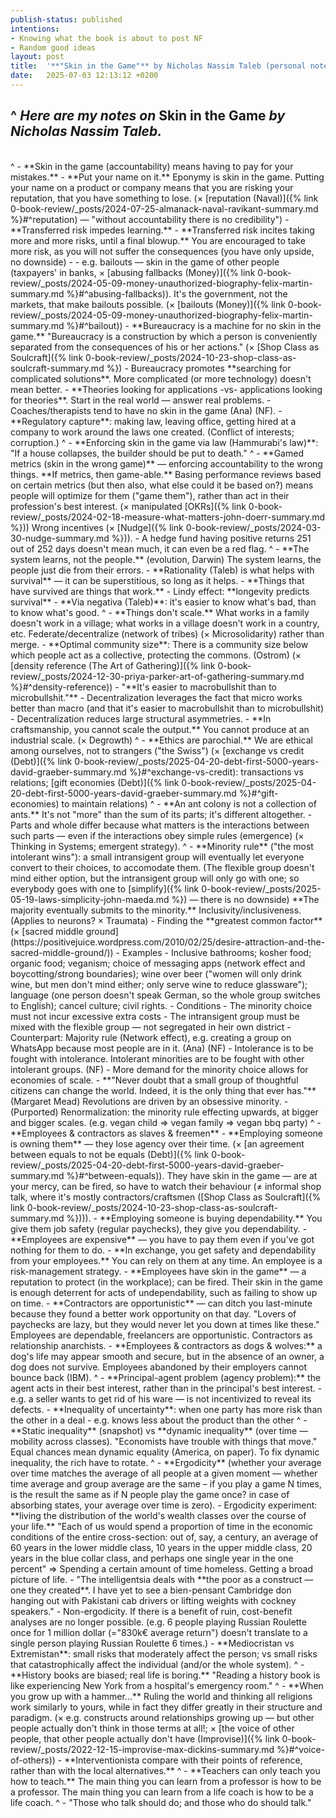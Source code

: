 ```yaml
---
publish-status: published
intentions:
- Knowing what the book is about to post NF
- Random good ideas
layout: post
title:  '**"Skin in the Game"** by Nicholas Nassim Taleb (personal notes)'
date:   2025-07-03 12:13:12 +0200
---
```

^
*Here are my notes on* Skin in the Game *by Nicholas Nassim Taleb.*
<br>
---
<br>
^
- **Skin in the game (accountability) means having to pay for your mistakes.**
	- **Put your name on it.** Eponymy is skin in the game. Putting your name on a product or company means that you are risking your reputation, that you have something to lose. (× [reputation (Naval)]({% link 0-book-review/_posts/2024-07-25-almanack-naval-ravikant-summary.md %}#^reputation) — "without accountability there is no credibility")
	- **Transferred risk impedes learning.**
	- **Transferred risk incites taking more and more risks, until a final blowup.** You are encouraged to take more risk, as you will not suffer the consequences (you have only upside, no downside)
		- - e.g. bailouts — skin in the game of other people (taxpayers' in banks, × [abusing fallbacks (Money)]({% link 0-book-review/_posts/2024-05-09-money-unauthorized-biography-felix-martin-summary.md %}#^abusing-fallbacks)). It's the government, not the markets, that make bailouts possible. (× [bailouts (Money)]({% link 0-book-review/_posts/2024-05-09-money-unauthorized-biography-felix-martin-summary.md %}#^bailout))
- **Bureaucracy is a machine for no skin in the game.** "Bureaucracy is a construction by which a person is conveniently separated from the consequences of his or her actions." (× [Shop Class as Soulcraft]({% link 0-book-review/_posts/2024-10-23-shop-class-as-soulcraft-summary.md %})
	- Bureaucracy promotes **searching for complicated solutions**. More complicated (or more technology) doesn't mean better.
		- **Theories looking for applications -vs- applications looking for theories**. Start in the real world — answer real problems.
- Coaches/therapists tend to have no skin in the game (Ana) (NF).
- **Regulatory capture**: making law, leaving office, getting hired at a company to work around the laws one created. (Conflict of interests; corruption.)
^
- **Enforcing skin in the game via law (Hammurabi's law)**: "If a house collapses, the builder should be put to death."
^
- <a name="^rigged-metrics"></a>**Gamed metrics (skin in the wrong game)** — enforcing accountability to the wrong things. **If metrics, then game-able.** Basing performance reviews based on certain metrics (but then also, what else could it be based on?) means people will optimize for them ("game them"), rather than act in their profession's best interest. (× manipulated [OKRs]({% link 0-book-review/_posts/2024-02-18-measure-what-matters-john-doerr-summary.md %})) Wrong incentives (× [Nudge]({% link 0-book-review/_posts/2024-03-30-nudge-summary.md %})).
	- A hedge fund having positive returns 251 out of 252 days doesn't mean much, it can even be a red flag.
^
- **The system learns, not the people.** (evolution, Darwin) The system learns, the people just die from their errors. 
- <a name="^superstitions"></a>**Rationality (Taleb) is what helps with survival** — it can be superstitious, so long as it helps.
- **Things that have survived are things that work.**
- <a name="^lindy"></a>Lindy effect: **longevity predicts survival**
- <a name="^via-negativa"></a>**Via negativa (Taleb)**: it's easier to know what's bad, than to know what's good.
^
- <a name="^unscalable"></a>**Things don't scale.** What works in a family doesn't work in a village; what works in a village doesn't work in a country, etc. Federate/decentralize (network of tribes) (× <a>Microsolidarity</a>) rather than merge.
	- **Optimal community size**: There is a community size below which people act as a collective, protecting the commons. (Ostrom) (× [density reference (The Art of Gathering)]({% link 0-book-review/_posts/2024-12-30-priya-parker-art-of-gathering-summary.md %}#^density-reference))
	- <a name="^macrobullshit"></a>"**It's easier to macrobullshit than to microbullshit."**
	- Decentralization leverages the fact that micro works better than macro (and that it's easier to macrobullshit than to microbullshit)
		- Decentralization reduces large structural asymmetries.
- **In craftsmanship, you cannot scale the output.** You cannot produce at an industrial scale. (× Degrowth)
^
- **Ethics are parochial.** We are ethical among ourselves, not to strangers ("the Swiss")  (× [exchange vs credit (Debt)]({% link 0-book-review/_posts/2025-04-20-debt-first-5000-years-david-graeber-summary.md %}#^exchange-vs-credit): transactions vs relations; [gift economies (Debt)]({% link 0-book-review/_posts/2025-04-20-debt-first-5000-years-david-graeber-summary.md %}#^gift-economies) to maintain relations)
^
- <a name="^colony-of-ants"></a>**An ant colony is not a collection of ants.** It's not "more" than the sum of its parts; it's different altogether.
	- Parts and whole differ because what matters is the interactions between such parts — even if the interactions obey simple rules (emergence) (× Thinking in Systems; emergent strategy).
^
- **Minority rule** ("the most intolerant wins"): a small intransigent group will eventually let everyone convert to their choices, to accomodate them. (The flexible group doesn't mind either option, but the intransigent group will only go with one; so everybody goes with one to [simplify]({% link 0-book-review/_posts/2025-05-19-laws-simplicity-john-maeda.md %}) — there is no downside) **The majority eventually submits to the minority.** Inclusivity/inclusiveness. (Applies to neurons? × Traumata)
	- Finding the **greatest common factor** (× [sacred middle ground](https://positivejuice.wordpress.com/2010/02/25/desire-attraction-and-the-sacred-middle-ground/))
	- Examples
		- Inclusive bathrooms; kosher food; organic food; veganism; choice of messaging apps (network effect and boycotting/strong boundaries); wine over beer ("women will only drink wine, but men don't mind either; only serve wine to reduce glassware"); language (one person doesn't speak German, so the whole group switches to English); cancel culture; civil rights.
	- Conditions
		- The minority choice must not incur excessive extra costs
		- The intransigent group must be mixed with the flexible group — not segregated in heir own district
	- Counterpart: Majority rule (Network effect), e.g. creating a group on WhatsApp because most people are in it. (Ana) (NF)
	- Intolerance is to be fought with intolerance. Intolerant minorities are to be fought with other intolerant groups. (NF)
	- More demand for the minority choice allows for economies of scale.
- **"Never doubt that a small group of thoughtful citizens can change the world. Indeed, it is the only thing that ever has."** (Margaret Mead) Revolutions are driven by an obsessive minority.
- (Purported) Renormalization: the minority rule effecting upwards, at bigger and bigger scales. (e.g. vegan child ⇒ vegan family ⇒ vegan bbq party)
^
- **Employees & contractors as slaves & freemen**
	- **Employing someone is owning them** — they lose agency over their time. (× [an agreement between equals to not be equals (Debt)]({% link 0-book-review/_posts/2025-04-20-debt-first-5000-years-david-graeber-summary.md %}#^between-equals)). They have skin in the game — are at your mercy, can be fired, so have to watch their behaviour (≠ informal shop talk, where it's mostly contractors/craftsmen ([Shop Class as Soulcraft]({% link 0-book-review/_posts/2024-10-23-shop-class-as-soulcraft-summary.md %}))).
	- **Employing someone is buying dependability.** You give them job safety (regular paychecks), they give you dependability.
		- **Employees are expensive** — you have to pay them even if you've got nothing for them to do. 
		- **In exchange, you get safety and dependability from your employees.** You can rely on them at any time. An employee is a risk-management strategy.
		- **Employees have skin in the game** — a reputation to protect (in the workplace); can be fired. Their skin in the game is enough deterrent for acts of undependability, such as failing to show up on time.
	- **Contractors are opportunistic** — can ditch you last-minute because they found a better work opportunity on that day. "Lovers of paychecks are lazy, but they would never let you down at times like these." Employees are dependable, freelancers are opportunistic. Contractors as relationship anarchists.
	- **Employees & contractors as dogs & wolves:** a dog's life may appear smooth and secure, but in the absence of an owner, a dog does not survive. Employees abandoned by their employers cannot bounce back (IBM).
^
- **Principal-agent problem (agency problem):** the agent acts in their best interest, rather than in the principal's best interest.
	- e.g. a seller wants to get rid of his ware — is not incentivized to reveal its defects.
	- **Inequality of uncertainty**: when one party has more risk than the other in a deal
		- e.g. knows less about the product than the other
^
- **Static inequality** (snapshot) vs **dynamic inequality** (over time — mobility across classes). "Economists have trouble with things that move." Equal chances mean dynamic equality (America, on paper). To fix dynamic inequality, the rich have to rotate.
^
- **Ergodicity** (whether your average over time matches the average of all people at a given moment — whether time average and group average are the same – if you play a game N times, is the result the same as if N people play the game once? in case of absorbing states, your average over time is zero).
	- <a name="^ergodicity-xp"></a>Ergodicity experiment: **living the distribution of the world's wealth classes over the course of your life.** "Each of us would spend a proportion of time in the economic conditions of the entire cross-section: out of, say, a century, an average of 60 years in the lower middle class, 10 years in the upper middle class, 20 years in the blue collar class, and perhaps one single year in the one percent" => Spending a certain amount of time homeless. Getting a broad picture of life.
		- <a name="^bien-pensant"></a>"The intelligentsia deals with **the poor as a construct — one they created**. I have yet to see a bien-pensant Cambridge don hanging out with Pakistani cab drivers or lifting weights with cockney speakers."
	- Non-ergodicity. If there is a benefit of ruin, cost-benefit analyses are no longer possible. (e.g. 6 people playing Russian Roulette once for 1 million dollar (="830k€ average return") doesn't translate to a single person playing Russian Roulette 6 times.)
		- **Mediocristan vs Extremistan**: small risks that moderately affect the person; vs small risks that catastrophically affect the individual (and/or the whole system).
^
- **History books are biased; real life is boring.** "Reading a history book is like experiencing New York from a hospital's emergency room."
^
- **When you grow up with a hammer...** Ruling the world and thinking all religions work similarly to yours, while in fact they differ greatly in their structure and paradigm. (× e.g. constructs around relationships growing up — but other people actually don't think in those terms at all!; × [the voice of other people, that other people actually don't have (Improvise)]({% link 0-book-review/_posts/2022-12-15-improvise-max-dickins-summary.md %}#^voice-of-others))
	- **Interventionista compare with their points of reference, rather than with the local alternatives.**
^
- **Teachers can only teach you how to teach.** The main thing you can learn from a professor is how to be a professor. The main thing you can learn from a life coach is how to be a life coach.
^
- <a name="^talkers-doers"></a>"Those who talk should do; and those who do should talk."